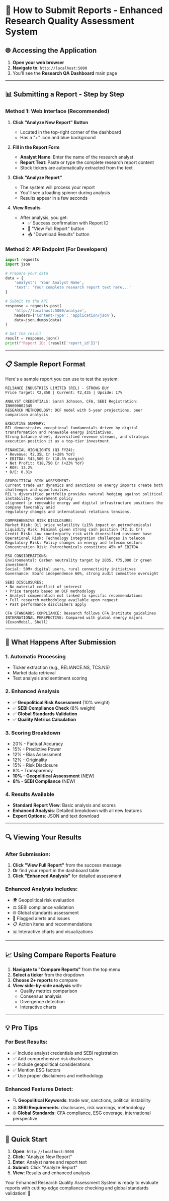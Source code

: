 # 📝 How to Submit Reports - Enhanced Research Quality Assessment System

## 🌐 Accessing the Application

1. **Open your web browser**
2. **Navigate to**: `http://localhost:5000`
3. You'll see the **Research QA Dashboard** main page

---

## 📊 Submitting a Report - Step by Step

### Method 1: Web Interface (Recommended)

1. **Click "Analyze New Report" Button**
   - Located in the top-right corner of the dashboard
   - Has a "+" icon and blue background

2. **Fill in the Report Form**
   - **Analyst Name**: Enter the name of the research analyst
   - **Report Text**: Paste or type the complete research report content
   - Stock tickers are automatically extracted from the text

3. **Click "Analyze Report"**
   - The system will process your report
   - You'll see a loading spinner during analysis
   - Results appear in a few seconds

4. **View Results**
   - After analysis, you get:
     - ✅ Success confirmation with Report ID
     - 🔗 "View Full Report" button
     - 📥 "Download Results" button

### Method 2: API Endpoint (For Developers)

```python
import requests
import json

# Prepare your data
data = {
    'analyst': 'Your Analyst Name',
    'text': 'Your complete research report text here...'
}

# Submit to the API
response = requests.post(
    'http://localhost:5000/analyze',
    headers={'Content-Type': 'application/json'},
    data=json.dumps(data)
)

# Get the result
result = response.json()
print(f"Report ID: {result['report_id']}")
```

---

## 📋 Sample Report Format

Here's a sample report you can use to test the system:

```
RELIANCE INDUSTRIES LIMITED (RIL) - STRONG BUY
Price Target: ₹2,850 | Current: ₹2,435 | Upside: 17%

ANALYST CREDENTIALS: Sarah Johnson, CFA, SEBI Registration: INH000002345
RESEARCH METHODOLOGY: DCF model with 5-year projections, peer comparison analysis

EXECUTIVE SUMMARY:
RIL demonstrates exceptional fundamentals driven by digital transformation and renewable energy initiatives. 
Strong balance sheet, diversified revenue streams, and strategic execution position it as a top-tier investment.

FINANCIAL HIGHLIGHTS (Q3 FY24):
• Revenue: ₹2.35L Cr (+28% YoY) 
• EBITDA: ₹43,500 Cr (18.5% margin)
• Net Profit: ₹18,750 Cr (+23% YoY) 
• ROE: 13.2% 
• D/E: 0.31x

GEOPOLITICAL RISK ASSESSMENT:
Current trade war dynamics and sanctions on energy imports create both challenges and opportunities. 
RIL's diversified portfolio provides natural hedging against political instability. Government policy 
alignment in renewable energy and digital infrastructure positions the company favorably amid 
regulatory changes and international relations tensions.

COMPREHENSIVE RISK DISCLOSURE:
Market Risk: Oil price volatility (±15% impact on petrochemicals)
Liquidity Risk: Minimal given strong cash position (₹2.1L Cr)
Credit Risk: Low counterparty risk with diversified customer base
Operational Risk: Technology integration challenges in telecom
Regulatory Risk: Policy changes in energy and telecom sectors
Concentration Risk: Petrochemicals constitute 45% of EBITDA

ESG CONSIDERATIONS:
Environmental: Carbon neutrality target by 2035, ₹75,000 Cr green investment
Social: 50M+ digital users, rural connectivity initiatives
Governance: Board independence 60%, strong audit committee oversight

SEBI DISCLOSURES:
• No material conflict of interest 
• Price targets based on DCF methodology
• Analyst compensation not linked to specific recommendations
• Full research methodology available upon request
• Past performance disclaimers apply

CFA STANDARDS COMPLIANCE: Research follows CFA Institute guidelines
INTERNATIONAL PERSPECTIVE: Compared with global energy majors (ExxonMobil, Shell)
```

---

## 🎯 What Happens After Submission

### 1. **Automatic Processing**
- Ticker extraction (e.g., RELIANCE.NS, TCS.NS)
- Market data retrieval
- Text analysis and sentiment scoring

### 2. **Enhanced Analysis**
- ✅ **Geopolitical Risk Assessment** (10% weight)
- ✅ **SEBI Compliance Check** (8% weight)
- ✅ **Global Standards Validation**
- ✅ **Quality Metrics Calculation**

### 3. **Scoring Breakdown**
- 20% - Factual Accuracy
- 15% - Predictive Power
- 12% - Bias Assessment
- 12% - Originality
- 15% - Risk Disclosure
- 8% - Transparency
- **10% - Geopolitical Assessment** (NEW)
- **8% - SEBI Compliance** (NEW)

### 4. **Results Available**
- **Standard Report View**: Basic analysis and scores
- **Enhanced Analysis**: Detailed breakdown with all new features
- **Export Options**: JSON and text download

---

## 🔍 Viewing Your Results

### After Submission:
1. **Click "View Full Report"** from the success message
2. **Or** find your report in the dashboard table
3. **Click "Enhanced Analysis"** for detailed assessment

### Enhanced Analysis Includes:
- 🌍 Geopolitical risk evaluation
- ⚖️ SEBI compliance validation
- 🌐 Global standards assessment
- 🚨 Flagged alerts and issues
- 📋 Action items and recommendations
- 📊 Interactive charts and visualizations

---

## 📈 Using Compare Reports Feature

1. **Navigate to "Compare Reports"** from the top menu
2. **Select a ticker** from the dropdown
3. **Choose 2+ reports** to compare
4. **View side-by-side analysis** with:
   - Quality metrics comparison
   - Consensus analysis
   - Divergence detection
   - Interactive charts

---

## 💡 Pro Tips

### For Best Results:
- ✅ Include analyst credentials and SEBI registration
- ✅ Add comprehensive risk disclosures
- ✅ Include geopolitical considerations
- ✅ Mention ESG factors
- ✅ Use proper disclaimers and methodology

### Enhanced Features Detect:
- 🔍 **Geopolitical Keywords**: trade war, sanctions, political instability
- ⚖️ **SEBI Requirements**: disclosures, risk warnings, methodology
- 🌐 **Global Standards**: CFA compliance, ESG coverage, international perspective

---

## 🚀 Quick Start

1. **Open**: `http://localhost:5000`
2. **Click**: "Analyze New Report"
3. **Enter**: Analyst name and report text
4. **Submit**: Click "Analyze Report"
5. **View**: Results and enhanced analysis

Your Enhanced Research Quality Assessment System is ready to evaluate reports with cutting-edge compliance checking and global standards validation! 🎉
